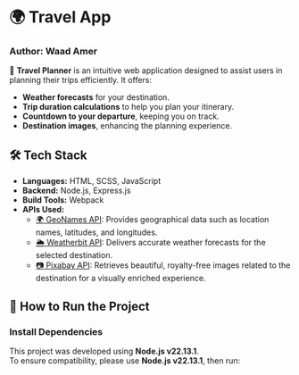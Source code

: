 # 🌍 **Travel App**

### **Author:** Waad Amer

🚀 **Travel Planner** is an intuitive web application designed to assist users in planning their trips efficiently. It offers:
- **Weather forecasts** for your destination.
- **Trip duration calculations** to help you plan your itinerary.
- **Countdown to your departure**, keeping you on track.
- **Destination images**, enhancing the planning experience.

## 🛠 **Tech Stack**

- **Languages:** HTML, SCSS, JavaScript
- **Backend:** Node.js, Express.js
- **Build Tools:** Webpack
- **APIs Used:**
  - [🌍 GeoNames API](http://www.geonames.org/): Provides geographical data such as location names, latitudes, and longitudes.
  - [🌦 Weatherbit API](https://www.weatherbit.io/): Delivers accurate weather forecasts for the selected destination.
  - [📷 Pixabay API](https://pixabay.com/): Retrieves beautiful, royalty-free images related to the destination for a visually enriched experience.

## 🚀 **How to Run the Project**

### **Install Dependencies**
This project was developed using **Node.js v22.13.1**.  
To ensure compatibility, please use **Node.js v22.13.1**, then run:


